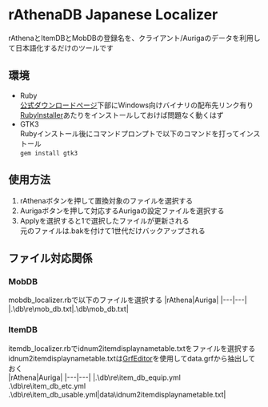 # rAthenaDB Japanese Localizer
rAthenaとItemDBとMobDBの登録名を、クライアント/Aurigaのデータを利用して日本語化するだけのツールです  

## 環境
* Ruby  
[公式ダウンロードページ](https://www.ruby-lang.org/ja/downloads/)下部にWindows向けバイナリの配布先リンク有り  
[RubyInstaller](https://rubyinstaller.org/)あたりをインストールしておけば問題なく動くはず  
* GTK3  
Rubyインストール後にコマンドプロンプトで以下のコマンドを打ってインストール  
`gem install gtk3`  

## 使用方法
1. rAthenaボタンを押して置換対象のファイルを選択する
2. Aurigaボタンを押して対応するAurigaの設定ファイルを選択する
3. Applyを選択すると1で選択したファイルが更新される  
元のファイルは.bakを付けて1世代だけバックアップされる

## ファイル対応関係
### MobDB
mobdb_localizer.rbで以下のファイルを選択する
|rAthena|Auriga|
|---|---|
|.\db\re\mob_db.txt|.\db\mob_db.txt|

### ItemDB
itemdb_localizer.rbでidnum2itemdisplaynametable.txtをファイルを選択する  
idnum2itemdisplaynametable.txtは[GrfEditor](https://rathena.org/board/files/file/2766-grf-editor/)を使用してdata.grfから抽出しておく  
|rAthena|Auriga|
|---|---|
|.\db\re\item_db_equip.yml<br>.\db\re\item_db_etc.yml<br>.\db\re\item_db_usable.yml|data\idnum2itemdisplaynametable.txt|
